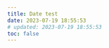 ```yaml
---
title: Date test
date: 2023-07-19 18:55:53
# updated: 2023-07-19 18:55:53
toc: false
---
```


<TestFormatDate format="MMM d" />

<TestFormatDate format="MMM d, yyyy" />

<TestFormatDate date="2023-07-19T00:00:00+08:00" format="d MMM yyyy" />

<TestFormatDate date="1847-05-16T00:01:15.000Z" format="yyyy-MM-dd HH:mm:ss" />

<TestFormatDate format="EEEE, MMMM d, yyyy" />

<TestFormatDate format="EEEE, d MMMM yyyy" />

<TestFormatDate format="yyyyMMdd" />

<TestFormatDate format="yy/MM/dd" />

<TestFormatDate format="HH:mm:ss" />

<TestFormatDate format="h:mm a" />

<TestFormatDate format="hh 'o''clock' a, zzzz" />

<TestFormatDate format="K:mm a, z" />

<TestFormatDate date="2023-07-19T00:00:00+08:00" format="EEEE, d MMMM yyyy" />

<TestFormatDate id="text-time-format-1" date="2023-07-19T00:00:00+08:00" format="yyyyMMdd" timezone="Asia/Shanghai" />

<TestFormatDate :date="1722589089" format="yyyyMMdd" />

<TestFormatDate id="text-time-format-2" date="2021.3.1 12:00" format="yyyyMMddHHmmss" timezone="Asia/Shanghai" />

<TestFormatDate format="yyMMdd" />

<TestFormatDate date="2021/3/1 12:00" format="yyyy/MM/dd" />

<TestFormatDate id="text-time-format-3" date="2021-12-03 1:07:23" format="yyyy/MM/dd HH:mm" timezone="Asia/Shanghai" />

<TestFormatDate format="X" />

<TestFormatDate format="x" />

<TestFormatDate date="2023-07-19 10:55:53Z" format="yyyy-MM-dd'T'HH:mm:ssXXX" />

<TestFormatDate format="yyyy-MM-dd'T'HH:mm:ss.SSSXXX" />

<TestFormatDate :date="1722589089" format="T" />

<TestFormatDate format="R" />

<TestFormatDate format="do" />

<TestFormatDate id="text-time-zone-1" date="2004-06-16T00:00:00+08:00" format="yyyy-MM-dd HH:mm:ssxxx zzz" timezone="Europe/Berlin" :options="{ timeZone: 'Europe/Berlin'  }" />

<TestFormatDate id="text-time-zone-2" date="2004-06-16 00:00:00" format="yyyy-MM-dd HH:mm:ssxxx zzz" timezone="Asia/Shanghai" :options="{ timeZone: 'Europe/Berlin'  }" />

<TestFormatDate id="text-time-zone-3" date="2004-06-16 00:00:00" format="yyyy-MM-dd HH:mm:ssxxx zzz" timezone="Asia/Shanghai" :options="{ timeZone: 'Asia/Shanghai'  }" />

<TestFormatDate id="text-time-zone-4" date="2004-06-16T00:00:00Z" format="yyyy-MM-dd HH:mm:ssxxx zzz" timezone="Asia/Shanghai" :options="{ timeZone: 'Europe/Berlin'  }" />

<TestFormatDate id="text-time-zone-5" date="2004-06-16 00:00:00" format="yyyy-MM-dd HH:mm:ssxxx zzz" timezone="Asia/Shanghai" :options="{ timeZone: 'Asia/Bangkok'  }" />

<TestFormatDate id="text-time-zone-6" date="2004-06-16 00:00:00" format="yyyy-MM-dd HH:mm:ssxxx zzz" timezone="Europe/Berlin" :options="{ timeZone: 'Asia/Shanghai'  }" />

<TestFormatDate id="text-time-zone-7" date="2004-06-16 00:00:00" format="yyyy-MM-dd HH:mm:ssxxx zzz" timezone="Europe/Berlin" :options="{ timeZone: 'Europe/Berlin'  }" />

<TestFormatDate id="text-time-zone-8" date="2004-06-16T00:00:00Z" format="yyyy-MM-dd HH:mm:ssxxx zzz" timezone="Europe/Berlin" :options="{ timeZone: 'Asia/Shanghai'  }" />
